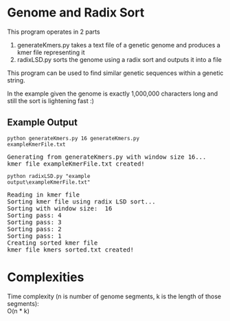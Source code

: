 # Genome and Radix Sort

This program operates in 2 parts<br>

1. generateKmers.py takes a text file of a genetic genome and produces a kmer file representing it<br>
2. radixLSD.py sorts the genome using a radix sort and outputs it into a file

This program can be used to find similar genetic sequences within a genetic string.

In the example given the genome is exactly 1,000,000 characters long and still the sort is lightening fast :)

Example Output
--
<code>python generateKmers.py 16 generateKmers.py exampleKmerFile.txt</code>
<pre>
Generating from generateKmers.py with window size 16...
kmer file exampleKmerFile.txt created!
</pre>

<code>python radixLSD.py "example output\exampleKmerFile.txt"</code>
<pre>
Reading in kmer file
Sorting kmer file using radix LSD sort...
Sorting with window size:  16
Sorting pass: 4
Sorting pass: 3
Sorting pass: 2
Sorting pass: 1
Creating sorted kmer file
kmer file kmers_sorted.txt created!
</pre>

# Complexities

Time complexity (n is number of genome segments, k is the length of those segments):<br>
O(n * k)<br>



